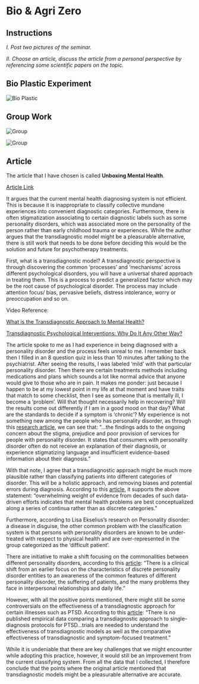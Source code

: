 
# Bio & Agri Zero

## Instructions
*I. Post two pictures of the seminar.*

*II. Choose an article, discuss the article from a personal perspective by referencing some scientific papers on the topic.*

## Bio Plastic Experiment

![Bio Plastic](../images/week3/image1.jpg)

## Group Work

![Group](../images/week3/image2.JPG)

![Group](../images/week3/image3.JPG)

## Article

The article that I have chosen is called **Unboxing Mental Health**. 

[Article Link](https://aeon.co/essays/common-mental-processes-often-underlie-different-diagnoses)

It argues that the current mental health diagnosing system is not efficient. This is because it is inappropriate to classify collective mundane experiences into convenient diagnostic categories. Furthermore, there is often stigmatization associating to certain diagnostic labels such as some personality disorders, which was associated more on the personality of the person rather than early childhood trauma or experiences. While the author argues that the transdiagnostic model might be a pleasurable alternative, there is still work that needs to be done before deciding this would be the solution and future for psychotherapy treatments.

First, what is a transdiagnostic model? A transdiagnostic perspective is through discovering the common ‘processes’ and ‘mechanisms’ across different psychological disorders, you will have a universal shared approach in treating them. This is a process to predict a generalized factor which may be the root cause of psychological disorder. The process may include attention focus/ bias, pervasive beliefs, distress intolerance, worry or preoccupation and so on.

Video Reference: 


[What is the Transdiagnostic Approach to Mental Health?](https://www.youtube.com/watch?v=v8fN8dfx99Q)


[Transdiagnostic Psychological Interventions: Why Do It Any Other Way?](https://www.youtube.com/watch?v=U2TLepJ_sLg)

The article spoke to me as I had experience in being diagnosed with a personality disorder and the process feels unreal to me. I remember back then I filled in an 8 question quiz in less than 10 minutes after talking to the psychiatrist. After seeing the results, I was labeled ‘mild’ with that particular personality disorder. Then there are certain treatments methods including medications and plans which sounds a lot like normal advice that anyone would give to those who are in pain. It makes me ponder: just because I happen to be at my lowest point in my life at that moment and have traits that match to some checklist, then I see as someone that is mentally ill, I become a ‘problem’. Will that thought necessarily help in recovering? Will the results come out differently  if I am in a good mood on that day? What are the standards to decide if a symptom is  ‘chronic’? My experience is not something new among the people who has personality disorder, as through this [research article](https://bpded.biomedcentral.com/articles/10.1186/s40479-020-00136-4), we can see that: “...the findings adds to the ongoing concern about the stigma, prejudice and poor provision of services for people with personality disorder. It states that consumers with personality disorder often do not receive an explanation of their diagnosis, or experience stigmatizing language and insufficient evidence-based information about their diagnosis.”

With that note, I agree that a transdiagnostic approach might be much more plausible rather than classifying patients into different categories of disorder. This will be a holistic approach, and removing biases and potential errors during diagnosis. According to this [article](https://psycnet.apa.org/fulltext/2020-10232-001.html), it supports the above statement: “overwhelming weight of evidence from decades of such data-driven efforts indicates that mental health problems are best conceptualized along a series of continua rather than as discrete categories.” 

Furthermore, according to Lisa Ekselius’s research on Personality disorder: a disease in disguise, the other common problem with the classification system is that persons with personality disorders are known to be under-treated with respect to physical health and are over-represented in the group categorized as the ‘difficult patient’.

There are initiative to make a shift focusing on the commonalities between different personality disorders, according to this [article](https://www.ncbi.nlm.nih.gov/pmc/articles/PMC6327594/): “There is a clinical shift from an earlier focus on the characteristics of discrete personality disorder entities to an awareness of the common features of different personality disorder, the suffering of patients, and the many problems they face in interpersonal relationships and daily life.”

However, wIth all the positive points mentioned, there might still  be some controversials on the effectiveness of a transdiagnostic approach for certain illnesses such as PTSD. According to this [article](https://www.ncbi.nlm.nih.gov/pmc/articles/PMC5582803/): “There is no published empirical data comparing a transdiagnostic approach to single-diagnosis protocols for PTSD…trials are needed to understand the effectiveness of transdiagnostic models as well as the comparative effectiveness of transdiagnostic and symptom-focused treatment.”

While it is undeniable that there are key challenges that we might encounter while adopting this practice, however, it would still be an improvement from the current classifying system. From all the data that I collected, I therefore conclude that the points where the original article mentioned that transdiagnostic models might be a pleasurable alternative are accurate. 






